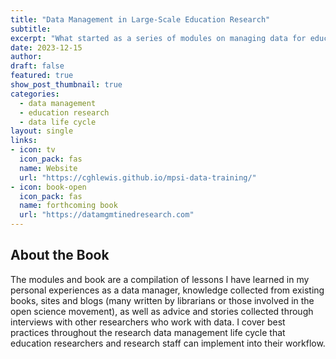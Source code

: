 ```yaml
---
title: "Data Management in Large-Scale Education Research"
subtitle: 
excerpt: "What started as a series of modules on managing data for education research studies, is now a work in progress book."
date: 2023-12-15
author:
draft: false
featured: true
show_post_thumbnail: true
categories:
  - data management
  - education research
  - data life cycle
layout: single
links:
- icon: tv
  icon_pack: fas
  name: Website
  url: "https://cghlewis.github.io/mpsi-data-training/"
- icon: book-open
  icon_pack: fas
  name: forthcoming book
  url: "https://datamgmtinedresearch.com"
---
```


## About the Book

The modules and book are a compilation of lessons I have learned in my personal experiences as a data manager, knowledge collected from existing books, sites and blogs (many written by librarians or those involved in the open science movement), as well as advice and stories collected through interviews with other researchers who work with data. I cover best practices throughout the research data management life cycle that education researchers and research staff can implement into their workflow.

